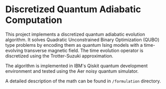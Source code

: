 # Discretized Quantum Adiabatic Computation 
This project implements a discretized quantum adiabatic evolution algorithm. It solves Quadratic Unconstrained Binary Optimization (QUBO) type problems by encoding them as quantum Ising models with a time-evolving transverse magnetic field. The time evolution operator is discretized using the Trotter-Suzuki approximation. 

The algorithm is implemented in IBM's Qiskit quantum development environment and tested using the Aer noisy quantum simulator.

A detailed description of the math can be found in `/formulation` directory.
